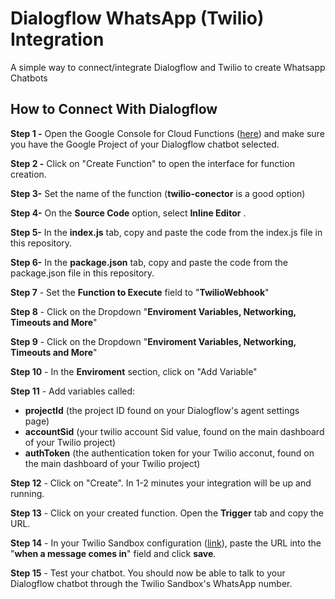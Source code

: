 
# Dialogflow WhatsApp (Twilio) Integration

A simple way to connect/integrate Dialogflow and Twilio to create Whatsapp Chatbots

## How to Connect With Dialogflow

**Step 1 -** Open the Google Console for Cloud Functions ([here](https://console.cloud.google.com/functions)) and make sure you have the Google Project of your Dialogflow chatbot selected.

**Step 2 -** Click on "Create Function" to open the interface for function creation.

**Step 3-** Set the name of the function (**twilio-conector** is a good option)

**Step 4-** On the **Source Code** option, select **Inline Editor** .

**Step 5-** In the **index.js** tab, copy and paste the code from the index.js file in this repository.

**Step 6-** In the **package.json** tab, copy and paste the code from the package.json file in this repository.

**Step 7** - Set the **Function to Execute** field to "**TwilioWebhook**"

**Step 8** - Click on the Dropdown "**Enviroment Variables, Networking, Timeouts and More**"

**Step 9** - Click on the Dropdown "**Enviroment Variables, Networking, Timeouts and More**"

**Step 10** - In the **Enviroment** section, click on "Add Variable"

**Step 11** - Add variables called:

 - **projectId** (the project ID found on your Dialogflow's agent settings page)
 -  **accountSid** (your twilio account Sid value, found on the main dashboard of your Twilio project)
 -  **authToken** (the authentication token for your Twilio acconut, found on the main dashboard of your Twilio project)
 
**Step 12** - Click on "Create". In 1-2 minutes your integration will be up and running.

**Step 13** - Click on your created function. Open the **Trigger** tab and copy the URL.

**Step 14** - In your Twilio Sandbox configuration ([link](https://www.twilio.com/console/sms/whatsapp/sandbox)), paste the URL into the "**when a message comes in**" field and click **save**.

**Step 15** - Test your chatbot. You should now be able to talk to your Dialogflow chatbot through the Twilio Sandbox's WhatsApp number.